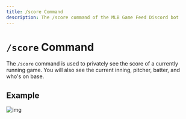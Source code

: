 ```yaml
---
title: /score Command
description: The /score command of the MLB Game Feed Discord bot
---
```


# `/score` Command

The `/score` command is used to privately see the score of a currently running game. 
You will also see the current inning, pitcher, batter, and who's on base.

## Example

![img](https://cdn.chew.pro/imgs/2jjyM5k.png)
